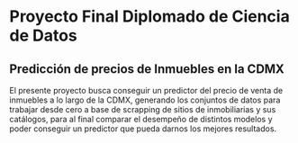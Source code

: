 # Proyecto Final Diplomado de Ciencia de Datos
## Predicción de precios de Inmuebles en la CDMX  

El presente proyecto busca conseguir un predictor del precio de venta de inmuebles a lo largo de la CDMX, generando los conjuntos de datos para trabajar desde cero a base de scrapping de sitios de inmobiliarias y sus catálogos, para al final comparar el desempeño de distintos modelos y poder conseguir un predictor que pueda darnos los mejores resultados.
